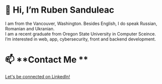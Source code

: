 # 👋 **Hi, I’m Ruben Sanduleac**
I am from the Vancouver, Washington. Besides English, I do speak Russian, Romanian and Ukranian. <br />
I am a recent graduate from Oregon State University in Computer Sceince. <br />
I’m interested in web, app, cybersecurity, front and backend development. <br />
# 📫 **Contact Me **
[Let's be connected on LinkedIn!](https://www.linkedin.com/in/ruben-sanduleac-93426a1b1/)
<!---
sanduler/sanduler is a ✨ special ✨ repository because its `README.md` (this file) appears on your GitHub profile.
You can click the Preview link to take a look at your changes.
--->
